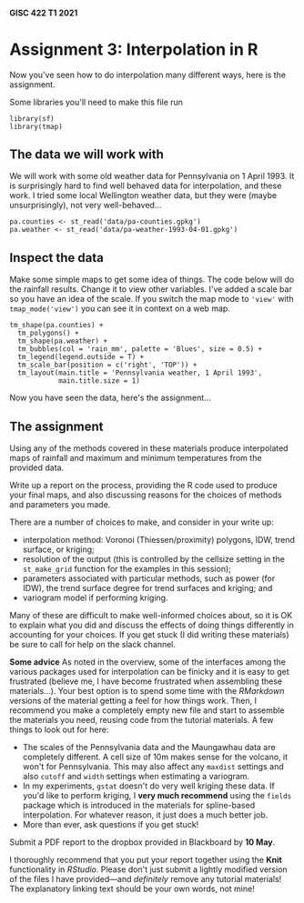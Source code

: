 #### GISC 422 T1 2021
# Assignment 3: Interpolation in R
Now you've seen how to do interpolation many different ways, here is the assignment.

Some libraries you'll need to make this file run
```{r}
library(sf)
library(tmap)
```

## The data we will work with
We will work with some old weather data for Pennsylvania on 1 April 1993. It is surprisingly hard to find well behaved data for interpolation, and these work. I tried some local Wellington weather data, but they were (maybe unsurprisingly), not very well-behaved...

```{r}
pa.counties <- st_read('data/pa-counties.gpkg')
pa.weather <- st_read('data/pa-weather-1993-04-01.gpkg')
```

## Inspect the data
Make some simple maps to get some idea of things. The code below will do the rainfall results. Change it to view other variables. I've added a scale bar so you have an idea of the scale. If you switch the map mode to `'view'` with `tmap_mode('view')` you can see it in context on a web map.

```{r}
tm_shape(pa.counties) +
  tm_polygons() +
  tm_shape(pa.weather) +
  tm_bubbles(col = 'rain_mm', palette = 'Blues', size = 0.5) +
  tm_legend(legend.outside = T) +
  tm_scale_bar(position = c('right', 'TOP')) +
  tm_layout(main.title = 'Pennsylvania weather, 1 April 1993',
            main.title.size = 1)
```

Now you have seen the data, here's the assignment...

## The assignment
Using any of the methods covered in these materials produce interpolated maps of rainfall and maximum and minimum temperatures from the provided data.

Write up a report on the process, providing the R code used to produce your final maps, and also discussing reasons for the choices of methods and parameters you made.

There are a number of choices to make, and consider in your write up:

+ interpolation method: Voronoi (Thiessen/proximity) polygons, IDW, trend surface, or kriging;
+ resolution of the output (this is controlled by the cellsize setting in the `st_make_grid` function for the examples in this session);
+ parameters associated with particular methods, such as power (for IDW), the trend surface degree for trend surfaces and kriging; and
+ variogram model if performing kriging.

Many of these are difficult to make well-informed choices about, so it is OK to explain what you did and discuss the effects of doing things differently in accounting for your choices. If you get stuck (I did writing these materials) be sure to call for help on the slack channel.

**Some advice**
As noted in the overview, some of the interfaces among the various packages used for interpolation can be finicky and it is easy to get frustrated (believe me, I have become frustrated when assembling these materials...). Your best option is to spend some time with the _RMarkdown_ versions of the material getting a feel for how things work. Then, I recommend you make a completely empty new file and start to assemble the materials you need, reusing code from the tutorial materials. A few things to look out for here:
+ The scales of the Pennsylvania data and the Maungawhau data are completely different. A cell size of 10m makes sense for the volcano, it won't for Pennsylvania. This may also affect any `maxdist` settings and also `cutoff` and `width` settings when estimating a variogram.
+ In my experiments, `gstat` doesn't do very well kriging these data. If you'd like to perform kriging, I **very much recommend** using the `fields` package which is introduced in the materials for spline-based interpolation. For whatever reason, it just does a much better job.
+ More than ever, ask questions if you get stuck!

Submit a PDF report to the dropbox provided in Blackboard by **10 May**.

I thoroughly recommend that you put your report together using the **Knit** functionality in *RStudio*. Please don't just submit a lightly modified version of the files I have provided&mdash;and *definitely* remove any tutorial materials! The explanatory linking text should be your own words, not mine!

